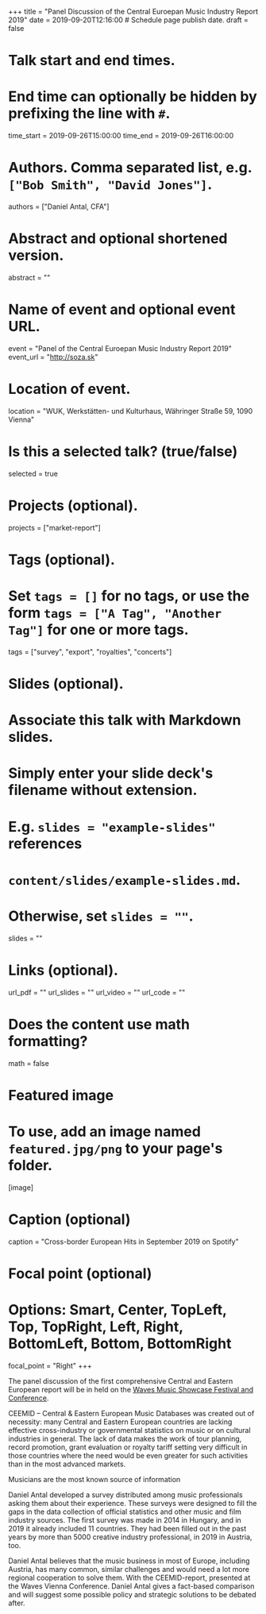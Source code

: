 +++
title = "Panel Discussion of the Central Euroepan Music Industry Report 2019"
date = 2019-09-20T12:16:00  # Schedule page publish date.
draft = false

# Talk start and end times.
#   End time can optionally be hidden by prefixing the line with `#`.
time_start = 2019-09-26T15:00:00
time_end = 2019-09-26T16:00:00

# Authors. Comma separated list, e.g. `["Bob Smith", "David Jones"]`.
authors = ["Daniel Antal, CFA"]

# Abstract and optional shortened version.
abstract = ""

# Name of event and optional event URL.
event = "Panel of the Central Euroepan Music Industry Report 2019"
event_url = "http://soza.sk"

# Location of event.
location = "WUK, Werkstätten- und Kulturhaus, Währinger Straße 59, 1090 Vienna"

# Is this a selected talk? (true/false)
selected = true

# Projects (optional).
projects = ["market-report"]

# Tags (optional).
#   Set `tags = []` for no tags, or use the form `tags = ["A Tag", "Another Tag"]` for one or more tags.
tags = ["survey", "export", "royalties", "concerts"]

# Slides (optional).
#   Associate this talk with Markdown slides.
#   Simply enter your slide deck's filename without extension.
#   E.g. `slides = "example-slides"` references 
#   `content/slides/example-slides.md`.
#   Otherwise, set `slides = ""`.
slides = ""

# Links (optional).
url_pdf = ""
url_slides = ""
url_video = ""
url_code = ""

# Does the content use math formatting?
math = false

# Featured image
# To use, add an image named `featured.jpg/png` to your page's folder. 
[image]
  # Caption (optional)
  caption = "Cross-border European Hits in September 2019 on Spotify"

  # Focal point (optional)
  # Options: Smart, Center, TopLeft, Top, TopRight, Left, Right, BottomLeft, Bottom, BottomRight
  focal_point = "Right"
+++

The panel discussion of the first comprehensive Central and Eastern European report will be in held on the [Waves Music Showcase Festival and Conference](https://www.wavesvienna.com/conference/conference-schedule/). 

CEEMID – Central & Eastern European Music Databases was created out of necessity: many Central and Eastern European countries are lacking effective cross-industry or governmental statistics on music or on cultural industries in general. The lack of data makes the work of tour planning, record promotion, grant evaluation or royalty tariff setting very difficult in those countries where the need would be even greater for such activities than in the most advanced markets.

Musicians are the most known source of information

Daniel Antal developed a survey distributed among music professionals asking them about their experience. These surveys were designed to fill the gaps in the data collection of official statistics and other music and film industry sources. The first survey was made in 2014 in Hungary, and in 2019 it already included 11 countries. They had been filled out in the past years by more than 5000 creative industry professional, in 2019 in Austria, too.

Daniel Antal believes that the music business in most of Europe, including Austria, has many common, similar challenges and would need a lot more regional cooperation to solve them. With the CEEMID-report, presented at the Waves Vienna Conference. Daniel Antal gives a fact-based comparison and will suggest some possible policy and strategic solutions to be debated after.
